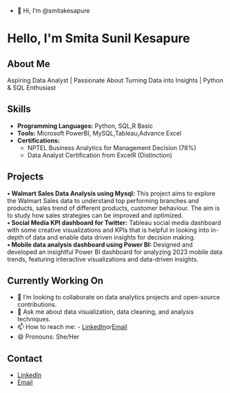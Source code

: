 - 👋 Hi, I’m @smitakesapure

<!---
smitakesapure/smitakesapure is a ✨ special ✨ repository because its `README.md` (this file) appears on your GitHub profile.
You can click the Preview link to take a look at your changes.
--->
# Hello, I'm Smita Sunil Kesapure

## About Me
Aspiring Data Analyst | Passionate About Turning Data into Insights | Python & SQL Enthusiast

## Skills
- **Programming Languages:** Python, SQL,R Basic
- **Tools:** Microsoft PowerBI, MySQL,Tableau,Advance Excel
- **Certifications:** 
  - NPTEL Business Analytics for Management Decision (78%)
  - Data Analyst Certification from ExcelR (Distinction)

## Projects
**•	Walmart Sales Data Analysis using Mysql:**
This project aims to explore the Walmart Sales data to understand top performing branches and products, sales trend of different products, customer behaviour. The aim is to study how sales strategies can be improved and optimized.      
**•	Social Media KPI dashboard for Twitter:**
Tableau social media dashboard with some creative visualizations and KPIs that is helpful in looking into in-depth of data and enable data driven insights for decision making.       
**•	Mobile data analysis dashboard using Power BI:**
Designed and developed an insightful Power BI dashboard for analyzing 2023 mobile data trends, featuring interactive visualizations and data-driven insights.  

## Currently Working On

- 👯 I’m looking to collaborate on data analytics projects and open-source contributions.
- 💬 Ask me about data visualization, data cleaning, and analysis techniques.
- 📫 How to reach me: - [LinkedIn](www.linkedin.com/in/smita-kesapure-94506922b)or[Email](mailto:smitakesapure33@gmail.com)
- 😄 Pronouns: She/Her

## Contact
- [LinkedIn](www.linkedin.com/in/smita-kesapure-94506922b)
- [Email](mailto:smitakesapure33@gmail.com)
